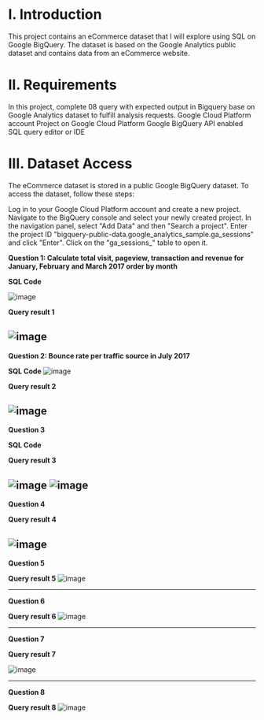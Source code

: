 # I. Introduction
This project contains an eCommerce dataset that I will explore using SQL on Google BigQuery. The dataset is based on the Google Analytics public dataset and contains data from an eCommerce website.

# II. Requirements
In this project, complete 08 query with expected output in Bigquery base on Google Analytics dataset to fulfill analysis requests.
Google Cloud Platform account
Project on Google Cloud Platform
Google BigQuery API enabled
SQL query editor or IDE

# III. Dataset Access
The eCommerce dataset is stored in a public Google BigQuery dataset. To access the dataset, follow these steps:

Log in to your Google Cloud Platform account and create a new project.
Navigate to the BigQuery console and select your newly created project.
In the navigation panel, select "Add Data" and then "Search a project".
Enter the project ID "bigquery-public-data.google_analytics_sample.ga_sessions" and click "Enter".
Click on the "ga_sessions_" table to open it.

**Question 1: Calculate total visit, pageview, transaction and revenue for January, February and March 2017 order by month**

**SQL Code**

![image](https://github.com/uyennguyen307/SQL_Ecommerce-Project/assets/162019618/d1916659-7e4e-41f6-bd43-fb0b188cf765)

**Query result 1**

![image](https://github.com/uyennguyen307/Ecommerce-Project/assets/162019618/149f1c41-c15f-4ecb-b03e-1b5cab5fc8f9)
---
**Question 2: Bounce rate per traffic source in July 2017**

**SQL Code**
![image](https://github.com/uyennguyen307/SQL_Ecommerce-Project/assets/162019618/4f188ac7-b92e-4f46-b8a8-4e045c31b076)

**Query result 2**

![image](https://github.com/uyennguyen307/Ecommerce-Project/assets/162019618/aa9ec837-ef9b-41e3-b849-b98bdd3b69f3)
---
**Question 3**

**SQL Code**

**Query result 3**

![image](https://github.com/uyennguyen307/Ecommerce-Project/assets/162019618/70bb9090-4e0d-4575-b0c2-f3142a15418f)
![image](https://github.com/uyennguyen307/Ecommerce-Project/assets/162019618/52b366b3-0519-489e-93e9-74e9a8b79bd1)
---
**Question 4**

**Query result 4**

![image](https://github.com/uyennguyen307/Ecommerce-Project/assets/162019618/7ebb9465-9bda-4484-ad69-d28e266a7d8f)
---
**Question 5**

**Query result 5**
![image](https://github.com/uyennguyen307/Ecommerce-Project/assets/162019618/2a78bd86-2fe4-41b4-bb1a-ecf1e148f5ec)

---
**Question 6**

**Query result 6**
![image](https://github.com/uyennguyen307/Ecommerce-Project/assets/162019618/9abb8f70-e9b4-4ebf-8994-6466de394b77)

---
**Question 7**

**Query result 7**

![image](https://github.com/uyennguyen307/Ecommerce-Project/assets/162019618/ea4172ca-7468-4bbe-a4d0-ca6630463225)

---
**Question 8**

**Query result 8**
![image](https://github.com/uyennguyen307/Ecommerce-Project/assets/162019618/33044e51-b8d0-48db-b9d1-0f15cee85dce)
